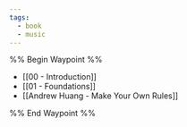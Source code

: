 ```yaml
---
tags:
  - book
  - music
---
```


%% Begin Waypoint %%
- [[00 - Introduction]]
- [[01 - Foundations]]
- [[Andrew Huang - Make Your Own Rules]]

%% End Waypoint %%
